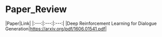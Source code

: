 # Paper_Review

|Paper|Link|
|:---:|:---:|:---:|
|Deep Reinforcement Learning for Dialogue Generation|https://arxiv.org/pdf/1606.01541.pdf|
